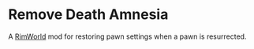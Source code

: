 # Remove Death Amnesia

A [RimWorld](https://store.steampowered.com/app/294100/RimWorld/) mod for
restoring pawn settings when a pawn is resurrected.
